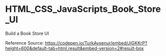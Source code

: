 # HTML_CSS_JavaScripts_Book_Store_UI
Build a Book Store UI

Reference Source: https://codepen.io/TurkAysenur/embed/JjGKKrP?height=600&default-tab=html,result&embed-version=2#result-box
